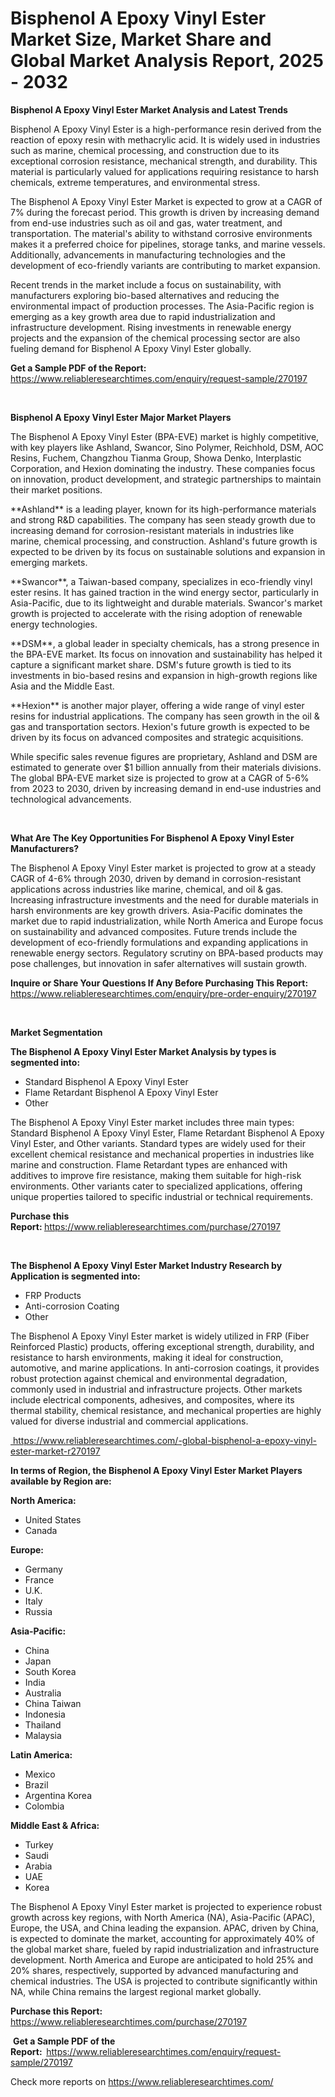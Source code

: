 <p><h1>Bisphenol A Epoxy Vinyl Ester Market Size, Market Share and Global Market Analysis Report, 2025 - 2032</h1></p><p><strong>Bisphenol A Epoxy Vinyl Ester Market Analysis and Latest Trends</strong></p>
<p><p>Bisphenol A Epoxy Vinyl Ester is a high-performance resin derived from the reaction of epoxy resin with methacrylic acid. It is widely used in industries such as marine, chemical processing, and construction due to its exceptional corrosion resistance, mechanical strength, and durability. This material is particularly valued for applications requiring resistance to harsh chemicals, extreme temperatures, and environmental stress.</p><p>The Bisphenol A Epoxy Vinyl Ester Market is expected to grow at a CAGR of 7% during the forecast period. This growth is driven by increasing demand from end-use industries such as oil and gas, water treatment, and transportation. The material's ability to withstand corrosive environments makes it a preferred choice for pipelines, storage tanks, and marine vessels. Additionally, advancements in manufacturing technologies and the development of eco-friendly variants are contributing to market expansion.</p><p>Recent trends in the market include a focus on sustainability, with manufacturers exploring bio-based alternatives and reducing the environmental impact of production processes. The Asia-Pacific region is emerging as a key growth area due to rapid industrialization and infrastructure development. Rising investments in renewable energy projects and the expansion of the chemical processing sector are also fueling demand for Bisphenol A Epoxy Vinyl Ester globally.</p></p>
<p><strong>Get a Sample PDF of the Report:&nbsp;</strong> <a href="https://www.reliableresearchtimes.com/enquiry/request-sample/270197?utm_campaign=1933&utm_medium=2&utm_source=Github&utm_content=ia&utm_term=21012025&utm_id=bisphenol-a-epoxy-vinyl-ester">https://www.reliableresearchtimes.com/enquiry/request-sample/270197</a></p>
<p>&nbsp;</p>
<p><strong>Bisphenol A Epoxy Vinyl Ester Major Market Players</strong></p>
<p><p>The Bisphenol A Epoxy Vinyl Ester (BPA-EVE) market is highly competitive, with key players like Ashland, Swancor, Sino Polymer, Reichhold, DSM, AOC Resins, Fuchem, Changzhou Tianma Group, Showa Denko, Interplastic Corporation, and Hexion dominating the industry. These companies focus on innovation, product development, and strategic partnerships to maintain their market positions.</p><p>**Ashland** is a leading player, known for its high-performance materials and strong R&D capabilities. The company has seen steady growth due to increasing demand for corrosion-resistant materials in industries like marine, chemical processing, and construction. Ashland's future growth is expected to be driven by its focus on sustainable solutions and expansion in emerging markets.</p><p>**Swancor**, a Taiwan-based company, specializes in eco-friendly vinyl ester resins. It has gained traction in the wind energy sector, particularly in Asia-Pacific, due to its lightweight and durable materials. Swancor's market growth is projected to accelerate with the rising adoption of renewable energy technologies.</p><p>**DSM**, a global leader in specialty chemicals, has a strong presence in the BPA-EVE market. Its focus on innovation and sustainability has helped it capture a significant market share. DSM's future growth is tied to its investments in bio-based resins and expansion in high-growth regions like Asia and the Middle East.</p><p>**Hexion** is another major player, offering a wide range of vinyl ester resins for industrial applications. The company has seen growth in the oil & gas and transportation sectors. Hexion's future growth is expected to be driven by its focus on advanced composites and strategic acquisitions.</p><p>While specific sales revenue figures are proprietary, Ashland and DSM are estimated to generate over $1 billion annually from their materials divisions. The global BPA-EVE market size is projected to grow at a CAGR of 5-6% from 2023 to 2030, driven by increasing demand in end-use industries and technological advancements.</p></p>
<p>&nbsp;</p>
<p><strong>What Are The Key Opportunities For Bisphenol A Epoxy Vinyl Ester Manufacturers?</strong></p>
<p><p>The Bisphenol A Epoxy Vinyl Ester market is projected to grow at a steady CAGR of 4-6% through 2030, driven by demand in corrosion-resistant applications across industries like marine, chemical, and oil & gas. Increasing infrastructure investments and the need for durable materials in harsh environments are key growth drivers. Asia-Pacific dominates the market due to rapid industrialization, while North America and Europe focus on sustainability and advanced composites. Future trends include the development of eco-friendly formulations and expanding applications in renewable energy sectors. Regulatory scrutiny on BPA-based products may pose challenges, but innovation in safer alternatives will sustain growth.</p></p>
<p><strong>Inquire or Share Your Questions If Any Before Purchasing This Report:</strong> <a href="https://www.reliableresearchtimes.com/enquiry/pre-order-enquiry/270197?utm_campaign=1933&utm_medium=2&utm_source=Github&utm_content=ia&utm_term=21012025&utm_id=bisphenol-a-epoxy-vinyl-ester">https://www.reliableresearchtimes.com/enquiry/pre-order-enquiry/270197</a></p>
<p>&nbsp;</p>
<p><strong>Market Segmentation</strong></p>
<p><strong>The Bisphenol A Epoxy Vinyl Ester Market Analysis by types is segmented into:</strong></p>
<p><ul><li>Standard Bisphenol A Epoxy Vinyl Ester</li><li>Flame Retardant Bisphenol A Epoxy Vinyl Ester</li><li>Other</li></ul></p>
<p><p>The Bisphenol A Epoxy Vinyl Ester market includes three main types: Standard Bisphenol A Epoxy Vinyl Ester, Flame Retardant Bisphenol A Epoxy Vinyl Ester, and Other variants. Standard types are widely used for their excellent chemical resistance and mechanical properties in industries like marine and construction. Flame Retardant types are enhanced with additives to improve fire resistance, making them suitable for high-risk environments. Other variants cater to specialized applications, offering unique properties tailored to specific industrial or technical requirements.</p></p>
<p><strong>Purchase this Report:&nbsp;</strong><a href="https://www.reliableresearchtimes.com/purchase/270197?utm_campaign=1933&utm_medium=2&utm_source=Github&utm_content=ia&utm_term=21012025&utm_id=bisphenol-a-epoxy-vinyl-ester">https://www.reliableresearchtimes.com/purchase/270197</a></p>
<p>&nbsp;</p>
<p><strong>The Bisphenol A Epoxy Vinyl Ester Market Industry Research by Application is segmented into:</strong></p>
<p><ul><li>FRP Products</li><li>Anti-corrosion Coating</li><li>Other</li></ul></p>
<p><p>The Bisphenol A Epoxy Vinyl Ester market is widely utilized in FRP (Fiber Reinforced Plastic) products, offering exceptional strength, durability, and resistance to harsh environments, making it ideal for construction, automotive, and marine applications. In anti-corrosion coatings, it provides robust protection against chemical and environmental degradation, commonly used in industrial and infrastructure projects. Other markets include electrical components, adhesives, and composites, where its thermal stability, chemical resistance, and mechanical properties are highly valued for diverse industrial and commercial applications.</p></p>
<p><a href="https://www.reliableresearchtimes.com/-global-bisphenol-a-epoxy-vinyl-ester-market-r270197?utm_campaign=1933&utm_medium=2&utm_source=Github&utm_content=ia&utm_term=21012025&utm_id=bisphenol-a-epoxy-vinyl-ester">&nbsp;https://www.reliableresearchtimes.com/-global-bisphenol-a-epoxy-vinyl-ester-market-r270197</a></p>
<p><strong>In terms of Region, the Bisphenol A Epoxy Vinyl Ester Market Players available by Region are:</strong></p>
<p>
    <p> <strong> North America: </strong>
        <ul>
            <li>United States</li>
            <li>Canada</li>
        </ul>
        </p> 
    <p> <strong> Europe: </strong>
        <ul>
            <li>Germany</li>
            <li>France</li>
            <li>U.K.</li>
            <li>Italy</li>
            <li>Russia</li>
        </ul>
        </p> 
    <p> <strong> Asia-Pacific: </strong>
        <ul>
            <li>China</li>
            <li>Japan</li>
            <li>South Korea</li>
            <li>India</li>
            <li>Australia</li>
            <li>China Taiwan</li>
            <li>Indonesia</li>
            <li>Thailand</li>
            <li>Malaysia</li>
        </ul>
        </p> 
    <p> <strong> Latin America: </strong>
        <ul>
            <li>Mexico</li>
            <li>Brazil</li>
            <li>Argentina Korea</li>
            <li>Colombia</li>
        </ul>
        </p> 
    <p> <strong> Middle East & Africa: </strong>
        <ul>
            <li>Turkey</li>
            <li>Saudi</li>
            <li>Arabia</li>
            <li>UAE</li>
            <li>Korea</li>
        </ul>
    </p>
    </p>
<p><p>The Bisphenol A Epoxy Vinyl Ester market is projected to experience robust growth across key regions, with North America (NA), Asia-Pacific (APAC), Europe, the USA, and China leading the expansion. APAC, driven by China, is expected to dominate the market, accounting for approximately 40% of the global market share, fueled by rapid industrialization and infrastructure development. North America and Europe are anticipated to hold 25% and 20% shares, respectively, supported by advanced manufacturing and chemical industries. The USA is projected to contribute significantly within NA, while China remains the largest regional market globally.</p></p>
<p><strong>Purchase this Report: </strong><a href="https://www.reliableresearchtimes.com/purchase/270197?utm_campaign=1933&utm_medium=2&utm_source=Github&utm_content=ia&utm_term=21012025&utm_id=bisphenol-a-epoxy-vinyl-ester">https://www.reliableresearchtimes.com/purchase/270197</a></p>
<p>&nbsp;<strong>Get a Sample PDF of the Report:&nbsp;&nbsp;</strong><a href="https://www.reliableresearchtimes.com/enquiry/request-sample/270197?utm_campaign=1933&utm_medium=2&utm_source=Github&utm_content=ia&utm_term=21012025&utm_id=bisphenol-a-epoxy-vinyl-ester">https://www.reliableresearchtimes.com/enquiry/request-sample/270197</a></p>
<p><strong></strong></p>
<p>Check more reports on <a href="https://www.reliableresearchtimes.com/?utm_campaign=1933&utm_medium=2&utm_source=Github&utm_content=ia&utm_term=21012025&utm_id=bisphenol-a-epoxy-vinyl-ester">https://www.reliableresearchtimes.com/</a></p>